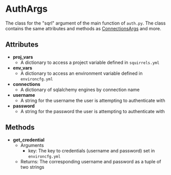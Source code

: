 # AuthArgs

The class for the "sqrl" argument of the main function of `auth.py`. The class contains the same attributes and methods as [ConnectionsArgs](./ConnectionsArgs) and more.

## Attributes

- **proj_vars**
    - A dictionary to access a project variable defined in `squirrels.yml`
- **env_vars**
    - A dictionary to access an environment variable defined in `environcfg.yml`
- **connections**
    - A dictionary of sqlalchemy engines by connection name
- **username**
    - A string for the username the user is attempting to authenticate with
- **password**
    - A string for the password the user is attempting to authenticate with

## Methods

- **get_credential**
    - Arguments
        - key: The key to credentials (username and password) set in `environcfg.yml`
    - Returns: The corresponding username and password as a tuple of two strings
